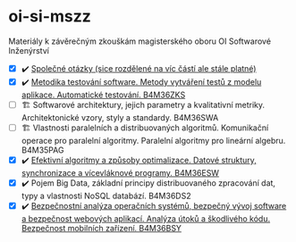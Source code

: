 # oi-si-mszz
Materiály k závěrečným zkouškám magisterského oboru OI Softwarové Inženýrství 


- [x] ✔️ [Společné otázky (sice rozdělené na víc částí ale stále platné)](https://github.com/mychalvlcek/cvut-oi-mssz)
- [x] ✔️ [Metodika testování software. Metody vytváření testů z modelu aplikace. Automatické testování. B4M36ZKS](https://github.com/draliii/oi-mszz)
- [ ] 🏗️ Softwarové architektury, jejich parametry a kvalitativní metriky. Architektonické vzory, styly a standardy. B4M36SWA
- [ ] 🏗️ Vlastnosti paralelních a distribuovaných algoritmů. Komunikační operace pro paralelní algoritmy. Paralelní algoritmy pro lineární algebru. B4M35PAG
- [X] ✔️ [Efektivní algoritmy a způsoby optimalizace. Datové struktury, synchronizace a vícevláknové programy. B4M36ESW](http://oi-by-teaparty.eu/domains/oi-by-teaparty.eu/doku.php/courses/b4m36esw)
- [X] ✔️ Pojem Big Data, základní principy distribuovaného zpracování dat, typy a vlastnosti NoSQL databází. B4M36DS2
- [x] ✔️ [Bezpečnostní analýza operačních systémů, bezpečný vývoj software a bezpečnost webových aplikací. Analýza útoků a škodlivého kódu. Bezpečnost mobilních zařízení. B4M36BSY](http://oi-by-teaparty.eu/domains/oi-by-teaparty.eu/doku.php/courses/b4m36bsy)

